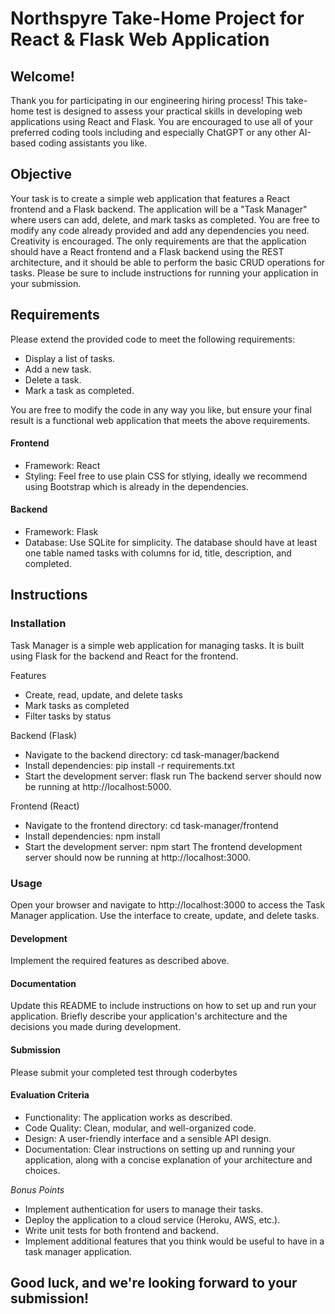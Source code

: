 # Northspyre Take-Home Project for React & Flask Web Application

## Welcome!

Thank you for participating in our engineering hiring process! This take-home test is designed to assess your practical skills in developing web applications using React and Flask. You are encouraged to use all of your preferred coding tools including and especially ChatGPT or any other AI-based coding assistants you like.

## Objective
Your task is to create a simple web application that features a React frontend and a Flask backend. The application will be a "Task Manager" where users can add, delete, and mark tasks as completed. You are free to modify any code already provided and add any dependencies you need. Creativity is encouraged. The only requirements are that the application should have a React frontend and a Flask backend using the REST architecture, and it should be able to perform the basic CRUD operations for tasks. Please be sure to include instructions for running your application in your submission.

## Requirements

Please extend the provided code to meet the following requirements:
* Display a list of tasks.
* Add a new task.
* Delete a task.
* Mark a task as completed.

You are free to modify the code in any way you like, but ensure your final result is a functional web application that meets the above requirements.

#### Frontend

* Framework: React
* Styling: Feel free to use plain CSS for stlying, ideally we recommend using Bootstrap which is already in the dependencies.

#### Backend

* Framework: Flask
* Database: Use SQLite for simplicity. The database should have at least one table named tasks with columns for id, title, description, and completed.

## Instructions

### Installation
Task Manager is a simple web application for managing tasks. It is built using Flask for the backend and React for the frontend.

Features
* Create, read, update, and delete tasks
* Mark tasks as completed
* Filter tasks by status

Backend (Flask)
* Navigate to the backend directory: cd task-manager/backend
* Install dependencies: pip install -r requirements.txt
* Start the development server: flask run
The backend server should now be running at http://localhost:5000.


Frontend (React)
* Navigate to the frontend directory: cd task-manager/frontend
* Install dependencies: npm install
* Start the development server: npm start
The frontend development server should now be running at http://localhost:3000.

### Usage
Open your browser and navigate to http://localhost:3000 to access the Task Manager application.
Use the interface to create, update, and delete tasks.


#### Development
Implement the required features as described above.

#### Documentation
Update this README to include instructions on how to set up and run your application.
Briefly describe your application's architecture and the decisions you made during development.

#### Submission
Please submit your completed test through coderbytes

#### Evaluation Criteria

* Functionality: The application works as described.
* Code Quality: Clean, modular, and well-organized code.
* Design: A user-friendly interface and a sensible API design.
* Documentation: Clear instructions on setting up and running your application, along with a concise explanation of your architecture and choices.

*Bonus Points*

* Implement authentication for users to manage their tasks.
* Deploy the application to a cloud service (Heroku, AWS, etc.).
* Write unit tests for both frontend and backend.
* Implement additional features that you think would be useful to have in a task manager application.


## Good luck, and we're looking forward to your submission!
